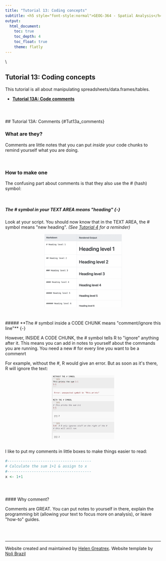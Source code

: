 ```yaml
---
title: "Tutorial 13: Coding concepts"
subtitle: <h5 style="font-style:normal">GEOG-364 - Spatial Analysis</h4>
output: 
  html_document:
    toc: true
    toc_depth: 4
    toc_float: true
    theme: flatly
---
```



<style>
p.comment {
background-color: #DBDBDB;
padding: 10px;
border: 1px solid black;
margin-left: 0px;
border-radius: 5px;
font-style: normal;
}

h1.title {
  font-weight: bold;
  font-family: Arial;  
}

h2.title {
  font-family: Arial;  
}

</style>


<style type="text/css">
#TOC {
  font-size: 12px;
  font-family: Arial;
}
</style>

\


## Tutorial 13: Coding concepts

This tutorial is all about manipulating spreadsheets/data.frames/tables.


 - [**Tutorial 13A: Code comments**](#Tut13a_comments)

<br>

<div style="margin-bottom:25px;">
</div>  
## Tutorial 13A: Comments {#Tut13a_comments}

### What are they?

Comments are little notes that you can put *inside* your code chunks to remind yourself what you are doing.   

<br>

### How to make one

The confusing part about comments is that they also use the # (hash) symbol: 

<br>

##### **The # symbol in your TEXT AREA means "heading"** {-}


Look at your script.  You should now know that in the TEXT AREA, the # symbol means "new heading". *(See [Tutorial 4](https://psu-spatial.github.io/Geog364-2021/pg_Tut4_markdown.html#Tutorial_4D:_Knitting) for a reminder)* 

<img src="pg_Tut13_coding_fig1.png" width="50%" style="display: block; margin: auto;" />

<br>

<div style="margin-bottom:25px;">
</div>  
##### **The # symbol inside a CODE CHUNK means "comment/ignore this line"** {-}

However, INSIDE A CODE CHUNK, the # symbol tells R to "ignore" anything after it. This means you can add in notes to yourself about the commands you are running.  You need a new # for every line you want to be a commenrt


For example, without the #, R would give an error.  But as soon as it's there, R will ignore the text:


<img src="pg_Tut13_coding_fig2.png" width="40%" style="display: block; margin: auto;" />
<br> 

I like to put my comments in little boxes to make things easier to read:


```r
#--------------------------------------
# Calculate the sum 1+1 & assign to x
#--------------------------------------
x <- 1+1
```

<br>

<div style="margin-bottom:25px;">
</div>
#### Why comment?

Comments are GREAT.  You can put notes to yourself in there, explain the programming bit (allowing your text to focus more on analysis), or leave "how-to" guides.  

<br>
<br>


***

Website created and maintained by [Helen Greatrex](https://www.geog.psu.edu/directory/helen-greatrex). Website template by [Noli Brazil](https://nbrazil.faculty.ucdavis.edu/)
